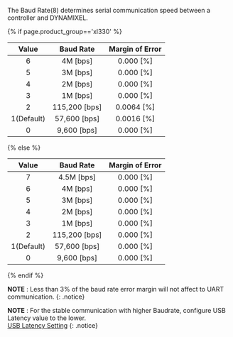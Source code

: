The Baud Rate(8) determines serial communication speed between a controller and DYNAMIXEL.

{% if page.product_group=='xl330' %}

|   Value    |   Baud Rate   | Margin of Error |
|:----------:|:-------------:|:---------------:|
|     6      |   4M [bps]    |    0.000 [%]    |
|     5      |   3M [bps]    |    0.000 [%]    |
|     4      |   2M [bps]    |    0.000 [%]    |
|     3      |   1M [bps]    |    0.000 [%]    |
|     2      | 115,200 [bps] |   0.0064 [%]    |
| 1(Default) | 57,600 [bps]  |   0.0016 [%]    |
|     0      |  9,600 [bps]  |    0.000 [%]    |

{% else %}

|   Value    |   Baud Rate   | Margin of Error |
|:----------:|:-------------:|:---------------:|
|     7      |  4.5M [bps]   |    0.000 [%]    |
|     6      |   4M [bps]    |    0.000 [%]    |
|     5      |   3M [bps]    |    0.000 [%]    |
|     4      |   2M [bps]    |    0.000 [%]    |
|     3      |   1M [bps]    |    0.000 [%]    |
|     2      | 115,200 [bps] |    0.000 [%]    |
| 1(Default) | 57,600 [bps]  |    0.000 [%]    |
|     0      |  9,600 [bps]  |    0.000 [%]    |

{% endif %}

**NOTE** : Less than 3% of the baud rate error margin will not affect to UART communication.
{: .notice}

**NOTE** : For the stable communication with higher Baudrate, configure USB Latency value to the lower.  
[USB Latency Setting](/docs/en/software/dynamixel/dynamixel_wizard2/#usb-latency-setting) 
{: .notice}
